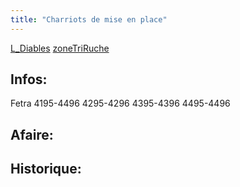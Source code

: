 ```yaml
---
title: "Charriots de mise en place"
---
```


[L_Diables](notes/equipements/L_Diables.md)  [zoneTriRuche](notes/zones/zoneTriRuche.md)
## Infos:

Fetra 4195-4496 4295-4296 4395-4396 4495-4496

## Afaire:

## Historique: